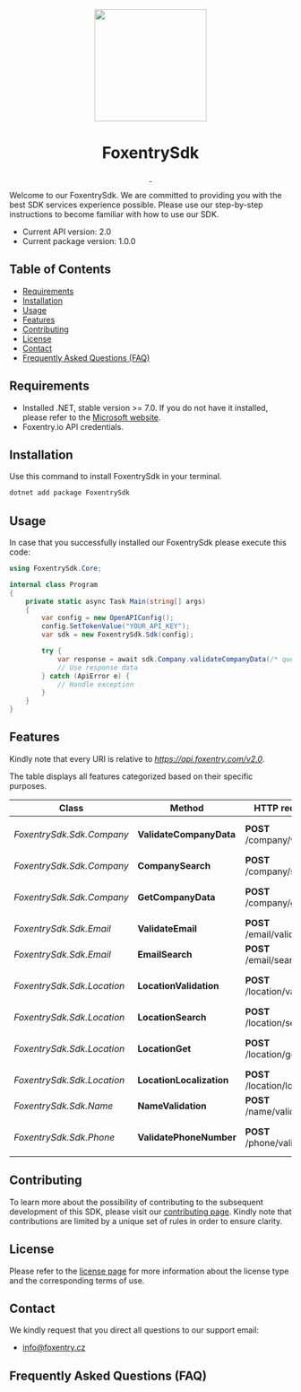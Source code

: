 <div align='center' class='text-center'>
  <img alt='' src='./assets/logo.png' width='200' />
  <h1 align='center' class='text-center'>FoxentrySdk</h1>
</div>

<div align='center' class='text-center'>
  <a aria-label='Version' href='#'>
    <img alt='' src='https://img.shields.io/badge/version-1.0.0-blue' />
  </a>
  <a aria-label='License' href='https://opensource.org/licenses/MIT'>
    <img alt='' src='https://img.shields.io/badge/License-MIT-blue.svg' />
  </a>
</div>

Welcome to our FoxentrySdk. We are committed to providing you with the best SDK services experience possible. Please use our step-by-step instructions to become familiar with how to use our SDK.

- Current API version: 2.0
- Current package version: 1.0.0

## Table of Contents

- [Requirements](#requirements)
- [Installation](#installation)
- [Usage](#usage)
- [Features](#features)
- [Contributing](#contributing)
- [License](#license)
- [Contact](#contact)
- [Frequently Asked Questions (FAQ)](#frequently-asked-questions-faq)

## Requirements

- Installed .NET, stable version >= 7.0. If you do not have it installed, please refer to the [Microsoft website](https://dotnet.microsoft.com/en-us/download/dotnet/7.0).
- Foxentry.io API credentials.

## Installation

Use this command to install FoxentrySdk in your terminal.

```bash
dotnet add package FoxentrySdk
```

## Usage

In case that you successfully installed our FoxentrySdk please execute this code:

```csharp
using FoxentrySdk.Core;

internal class Program
{
    private static async Task Main(string[] args)
    {
        var config = new OpenAPIConfig();
        config.SetTokenValue("YOUR_API_KEY");
        var sdk = new FoxentrySdk.Sdk(config);

        try {
            var response = await sdk.Company.validateCompanyData(/* query parameters */);
            // Use response data
        } catch (ApiError e) {
            // Handle exception
        }
    }
}
```

## Features

Kindly note that every URI is relative to _https://api.foxentry.com/v2.0_.

The table displays all features categorized based on their specific purposes.

Class | Method | HTTP request | Description
------------ | ------------- | ------------- | -------------
_FoxentrySdk.Sdk.Company_ | **ValidateCompanyData** | **POST** /company/validate | Validate company data
_FoxentrySdk.Sdk.Company_ | **CompanySearch** | **POST** /company/search | Search company
_FoxentrySdk.Sdk.Company_ | **GetCompanyData** | **POST** /company/get | Get company data
_FoxentrySdk.Sdk.Email_ | **ValidateEmail** | **POST** /email/validate | Validate email
_FoxentrySdk.Sdk.Email_ | **EmailSearch** | **POST** /email/search | Search email
_FoxentrySdk.Sdk.Location_ | **LocationValidation** | **POST** /location/validate | Validate location data
_FoxentrySdk.Sdk.Location_ | **LocationSearch** | **POST** /location/search | Search location
_FoxentrySdk.Sdk.Location_ | **LocationGet** | **POST** /location/get | Get location data
_FoxentrySdk.Sdk.Location_ | **LocationLocalization** | **POST** /location/localize | Localization
_FoxentrySdk.Sdk.Name_ | **NameValidation** | **POST** /name/validate | Validate name data
_FoxentrySdk.Sdk.Phone_ | **ValidatePhoneNumber** | **POST** /phone/validate | Validate phone number


## Contributing

To learn more about the possibility of contributing to the subsequent development of this SDK, please visit our [contributing page](./CONTRIBUTING.md). Kindly note that contributions are limited by a unique set of rules in order to ensure clarity.

## License

Please refer to the [license page](./LICENSE) for more information about the license type and the corresponding terms of use.

## Contact

We kindly request that you direct all questions to our support email:

- [info@foxentry.cz](mailto:info@foxentry.cz)

## Frequently Asked Questions (FAQ)


